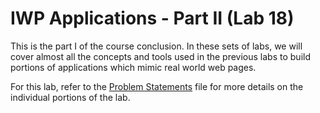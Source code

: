 # IWP Applications - Part II (Lab 18)

This is the part I of the course conclusion. In these sets of labs, we will cover almost all the concepts and tools used in the previous labs to build portions of applications which mimic real world web pages.

For this lab, refer to the [Problem Statements](./ProblemStatements.pdf) file for more details on the individual portions of the lab.
